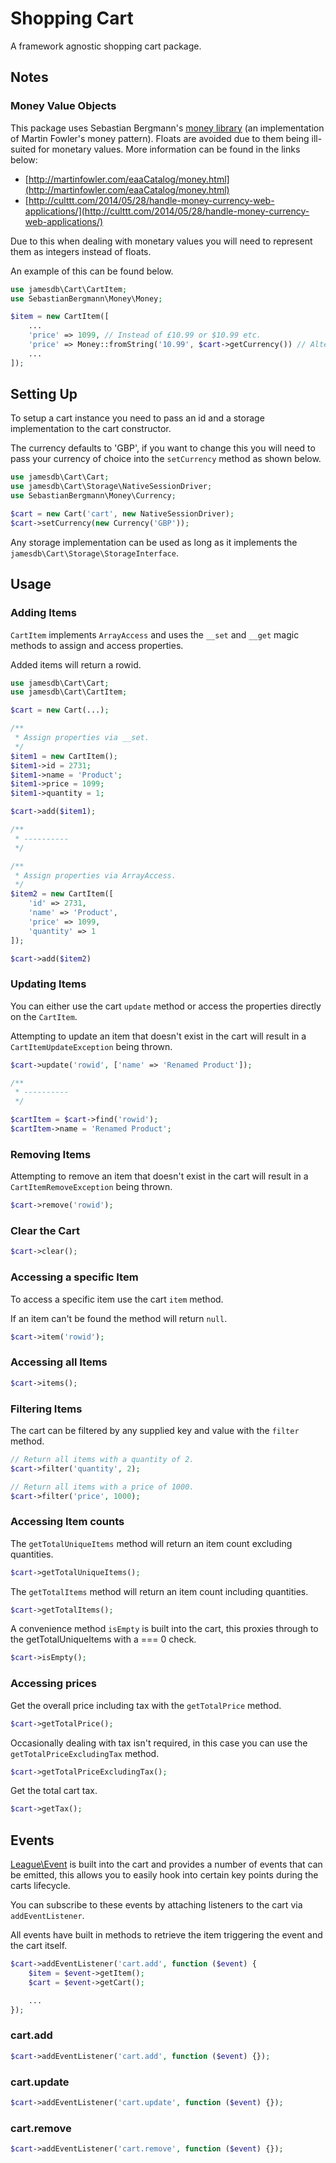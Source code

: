 # Shopping Cart

A framework agnostic shopping cart package.

## Notes

### Money Value Objects

This package uses Sebastian Bergmann's [money library](https://github.com/sebastianbergmann/money) (an implementation of Martin Fowler's money pattern). Floats are avoided due to them being ill-suited for monetary values. More information can be found in the links below:

* [http://martinfowler.com/eaaCatalog/money.html](http://martinfowler.com/eaaCatalog/money.html)
* [http://culttt.com/2014/05/28/handle-money-currency-web-applications/](http://culttt.com/2014/05/28/handle-money-currency-web-applications/)

Due to this when dealing with monetary values you will need to represent them as integers instead of floats.

An example of this can be found below.

```php
use jamesdb\Cart\CartItem;
use SebastianBergmann\Money\Money;

$item = new CartItem([
    ...
    'price' => 1099, // Instead of £10.99 or $10.99 etc.
    'price' => Money::fromString('10.99', $cart->getCurrency()) // Alternatively you could convert the floats to integers.
    ...
]);
```

## Setting Up

To setup a cart instance you need to pass an id and a storage implementation to the cart constructor.

The currency defaults to 'GBP', if you want to change this you will need to pass your currency of choice into the ```setCurrency``` method as shown below.

```php
use jamesdb\Cart\Cart;
use jamesdb\Cart\Storage\NativeSessionDriver;
use SebastianBergmann\Money\Currency;

$cart = new Cart('cart', new NativeSessionDriver);
$cart->setCurrency(new Currency('GBP'));
```

Any storage implementation can be used as long as it implements the  ```jamesdb\Cart\Storage\StorageInterface```.

## Usage

### Adding Items

```CartItem``` implements ```ArrayAccess``` and uses the ```__set``` and ```__get``` magic methods to assign and access properties.

Added items will return a rowid.

```php
use jamesdb\Cart\Cart;
use jamesdb\Cart\CartItem;

$cart = new Cart(...);

/**
 * Assign properties via __set.
 */
$item1 = new CartItem();
$item1->id = 2731;
$item1->name = 'Product';
$item1->price = 1099;
$item1->quantity = 1;

$cart->add($item1);

/**
 * ----------
 */

/**
 * Assign properties via ArrayAccess.
 */
$item2 = new CartItem([
    'id' => 2731,
    'name' => 'Product',
    'price' => 1099,
    'quantity' => 1
]);

$cart->add($item2)
```

### Updating Items

You can either use the cart ```update``` method or access the properties directly on the ```CartItem```.

Attempting to update an item that doesn't exist in the cart will result in a ```CartItemUpdateException``` being thrown.

```php
$cart->update('rowid', ['name' => 'Renamed Product']);

/**
 * ----------
 */

$cartItem = $cart->find('rowid');
$cartItem->name = 'Renamed Product';
```

### Removing Items

Attempting to remove an item that doesn't exist in the cart will result in a ```CartItemRemoveException``` being thrown.

```php
$cart->remove('rowid');
```

### Clear the Cart

```php
$cart->clear();
```

### Accessing a specific Item

To access a specific item use the cart ```item``` method.

If an item can't be found the method will return ```null```.

```php
$cart->item('rowid');
```

### Accessing all Items

```php
$cart->items();
```

### Filtering Items

The cart can be filtered by any supplied key and value with the ```filter``` method.

```php
// Return all items with a quantity of 2.
$cart->filter('quantity', 2);

// Return all items with a price of 1000.
$cart->filter('price', 1000);
```
### Accessing Item counts

The ```getTotalUniqueItems``` method will return an item count excluding quantities.

```php
$cart->getTotalUniqueItems();
```

The ```getTotalItems``` method will return an item count including quantities.

```php
$cart->getTotalItems();
```

A convenience method ```isEmpty``` is built into the cart, this proxies through to the getTotalUniqueItems with a === 0 check.

```php
$cart->isEmpty();
```

### Accessing prices

Get the overall price including tax with the ```getTotalPrice``` method.

```php
$cart->getTotalPrice();
```

Occasionally dealing with tax isn't required, in this case you can use the ```getTotalPriceExcludingTax``` method.

```php
$cart->getTotalPriceExcludingTax();
```
Get the total cart tax.

```php
$cart->getTax();
```

## Events

[League\Event](http://event.thephpleague.com/2.0/) is built into the cart and provides a number of events that can be emitted, this allows you to easily hook into certain key points during the carts lifecycle.

You can subscribe to these events by attaching listeners to the cart via ```addEventListener```.

All events have built in methods to retrieve the item triggering the event and the cart itself.

```php
$cart->addEventListener('cart.add', function ($event) {
    $item = $event->getItem();
    $cart = $event->getCart();

    ...
});
```

### cart.add

```php
$cart->addEventListener('cart.add', function ($event) {});
```

### cart.update

```php
$cart->addEventListener('cart.update', function ($event) {});
```

### cart.remove

```php
$cart->addEventListener('cart.remove', function ($event) {});
```
